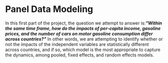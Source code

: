 # Panel Data Modeling
In this first part of the project, the question we attempt to answer is:***"Within the same time frame, how do the impacts of per-capita income, gasoline prices, and the number of cars on motor gasoline consumption differ across countries?"*** In other words, we are attempting to identify whether or not the impacts of the independent variables are statistically different across countries, and if so, which model is the most appropriate to capture the dynamics, among pooled, fixed effects, and random effects models.
